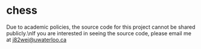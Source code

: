 # chess

Due to academic policies, the source code for this project cannot be shared publicly.\nIf you are interested in seeing the source code, please email me at j82wei@uwaterloo.ca
